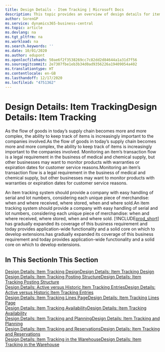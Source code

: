 ```yaml
---
title: Design Details - Item Tracking | Microsoft Docs
description: This topic provides an overview of design details for item tracking.
author: SorenGP
ms.service: dynamics365-business-central
ms.topic: article
ms.devlang: na
ms.tgt_pltfrm: na
ms.workload: na
ms.search.keywords: ''
ms.date: 10/01/2020
ms.author: edupont
ms.openlocfilehash: 50ae6f2f3538269cc7c82dd2d84644a1a31d7f56
ms.sourcegitcommit: 2e7307fbe1eb3b34d0ad9356226a19409054a402
ms.translationtype: HT
ms.contentlocale: en-GB
ms.lasthandoff: 12/17/2020
ms.locfileid: "4751362"
---
```

# <a name="design-details-item-tracking"></a><span data-ttu-id="88b8e-103">Design Details: Item Tracking</span><span class="sxs-lookup"><span data-stu-id="88b8e-103">Design Details: Item Tracking</span></span>
<span data-ttu-id="88b8e-104">As the flow of goods in today’s supply chain becomes more and more complex, the ability to keep track of items is increasingly important to the companies involved.</span><span class="sxs-lookup"><span data-stu-id="88b8e-104">As the flow of goods in today’s supply chain becomes more and more complex, the ability to keep track of items is increasingly important to the companies involved.</span></span> <span data-ttu-id="88b8e-105">Monitoring an item’s transaction flow is a legal requirement in the business of medical and chemical supply, but other businesses may want to monitor products with warranties or expiration dates for customer service reasons.</span><span class="sxs-lookup"><span data-stu-id="88b8e-105">Monitoring an item’s transaction flow is a legal requirement in the business of medical and chemical supply, but other businesses may want to monitor products with warranties or expiration dates for customer service reasons.</span></span>  

<span data-ttu-id="88b8e-106">An item tracking system should provide a company with easy handling of serial and lot numbers, considering each unique piece of merchandise: when and where received, where stored, when and where sold.</span><span class="sxs-lookup"><span data-stu-id="88b8e-106">An item tracking system should provide a company with easy handling of serial and lot numbers, considering each unique piece of merchandise: when and where received, where stored, when and where sold.</span></span> [!INCLUDE[prod_short](includes/prod_short.md)] <span data-ttu-id="88b8e-107">has gradually expanded its coverage of this business requirement and today provides application-wide functionality and a solid core on which to develop extensions.</span><span class="sxs-lookup"><span data-stu-id="88b8e-107">has gradually expanded its coverage of this business requirement and today provides application-wide functionality and a solid core on which to develop extensions.</span></span>  

## <a name="in-this-section"></a><span data-ttu-id="88b8e-108">In This Section</span><span class="sxs-lookup"><span data-stu-id="88b8e-108">In This Section</span></span>  
[<span data-ttu-id="88b8e-109">Design Details: Item Tracking Design</span><span class="sxs-lookup"><span data-stu-id="88b8e-109">Design Details: Item Tracking Design</span></span>](design-details-item-tracking-design.md)  
[<span data-ttu-id="88b8e-110">Design Details: Item Tracking Posting Structure</span><span class="sxs-lookup"><span data-stu-id="88b8e-110">Design Details: Item Tracking Posting Structure</span></span>](design-details-item-tracking-posting-structure.md)  
[<span data-ttu-id="88b8e-111">Design Details: Active versus Historic Item Tracking Entries</span><span class="sxs-lookup"><span data-stu-id="88b8e-111">Design Details: Active versus Historic Item Tracking Entries</span></span>](design-details-active-versus-historic-item-tracking-entries.md)  
[<span data-ttu-id="88b8e-112">Design Details: Item Tracking Lines Page</span><span class="sxs-lookup"><span data-stu-id="88b8e-112">Design Details: Item Tracking Lines Page</span></span>](design-details-item-tracking-lines-window.md)  
[<span data-ttu-id="88b8e-113">Design Details: Item Tracking Availability</span><span class="sxs-lookup"><span data-stu-id="88b8e-113">Design Details: Item Tracking Availability</span></span>](design-details-item-tracking-availability.md)  
[<span data-ttu-id="88b8e-114">Design Details: Item Tracking and Planning</span><span class="sxs-lookup"><span data-stu-id="88b8e-114">Design Details: Item Tracking and Planning</span></span>](design-details-item-tracking-and-planning.md)  
[<span data-ttu-id="88b8e-115">Design Details: Item Tracking and Reservations</span><span class="sxs-lookup"><span data-stu-id="88b8e-115">Design Details: Item Tracking and Reservations</span></span>](design-details-item-tracking-and-reservations.md)  
[<span data-ttu-id="88b8e-116">Design Details: Item Tracking in the Warehouse</span><span class="sxs-lookup"><span data-stu-id="88b8e-116">Design Details: Item Tracking in the Warehouse</span></span>](design-details-item-tracking-in-the-warehouse.md)

